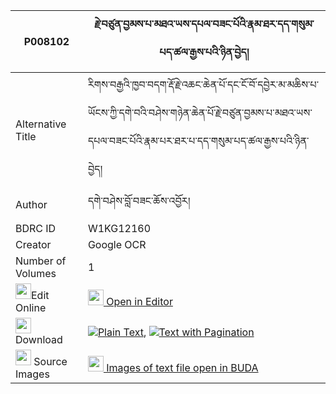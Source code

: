 |P008102|རྗེ་བཙུན་བྱམས་པ་མཐའ་ཡས་དཔལ་བཟང་པོའི་རྣམ་ཐར་དད་གསུམ་པད་ཚལ་རྒྱས་པའི་ཉིན་བྱེད། 
| --- | --- 
|Alternative Title |རིགས་བརྒྱའི་ཁྱབ་བདག་རྡོ་རྗེ་འཆང་ཆེན་པོ་དང་ངོ་བོ་དབྱེར་མ་མཆིས་པ་ཡོངས་ཀྱི་དགེ་བའི་བཤེས་གཉེན་ཆེན་པོ་རྗེ་བཙུན་བྱམས་པ་མཐའ་ཡས་དཔལ་བཟང་པོའི་རྣམ་པར་ཐར་པ་དད་གསུམ་པད་ཚལ་རྒྱས་པའི་ཉིན་བྱེད།
|Author| དགེ་བཤེས་བློ་བཟང་ཆོས་འབྱོར།
|BDRC ID | W1KG12160
|Creator | Google OCR
|Number of Volumes| 1
|<img width="25" src="https://img.icons8.com/color/25/000000/edit-property.png">Edit Online| [<img width="25" src="https://avatars.githubusercontent.com/u/45091458?s=200&v=4"> Open in Editor](http://editor.openpecha.org/P008102)
|<img width="25" src="https://img.icons8.com/fluent/48/000000/download-2.png"/>  Download | [![](https://img.icons8.com/color/20/000000/txt.png)Plain Text](https://github.com/Openpecha/P008102/releases/download/v1/jetsun_jampa_ta_ye_pal_zangpo__plain_P008102.zip), [![](https://img.icons8.com/color/20/000000/txt.png)Text with Pagination](https://github.com/Openpecha/P008102/releases/download/v1/jetsun_jampa_ta_ye_pal_zangpo__pages_P008102.zip)
|<img width="25" src="https://img.icons8.com/plasticine/100/000000/pictures-folder.png"/>  Source Images | [<img width="25" src="https://library.bdrc.io/icons/BUDA-small.svg"> Images of text file open in BUDA](https://library.bdrc.io/show/bdr:W1KG12160)